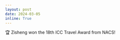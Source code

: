 ```yaml
---
layout: post
date: 2024-03-05
inline: True
---
```


:trophy: Zisheng won the 18th ICC Travel Award from NACS!

